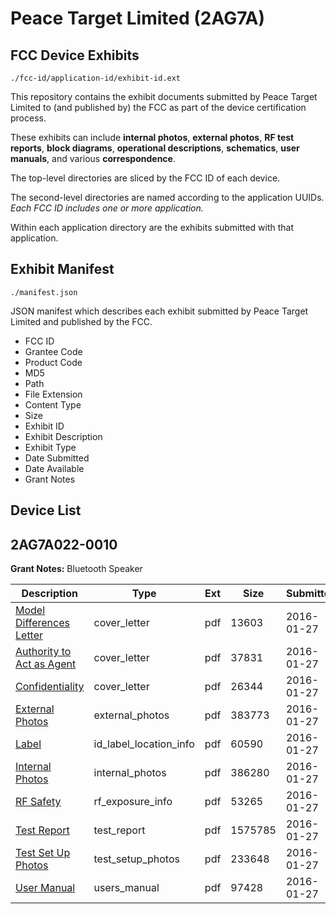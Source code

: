 # Peace Target Limited (2AG7A)
## FCC Device Exhibits

```
./fcc-id/application-id/exhibit-id.ext
```

This repository contains the exhibit documents submitted by Peace Target Limited to (and published by) the FCC as part of the device certification process.

These exhibits can include **internal photos**, **external photos**, **RF test reports**, **block diagrams**, **operational descriptions**, **schematics**, **user manuals**, and various **correspondence**.

The top-level directories are sliced by the FCC ID of each device.

The second-level directories are named according to the application UUIDs. *Each FCC ID includes one or more application.*

Within each application directory are the exhibits submitted with that application. 

## Exhibit Manifest

```
./manifest.json
```

JSON manifest which describes each exhibit submitted by Peace Target Limited and published by the FCC.

- FCC ID
- Grantee Code
- Product Code
- MD5
- Path
- File Extension
- Content Type
- Size
- Exhibit ID
- Exhibit Description
- Exhibit Type
- Date Submitted
- Date Available
- Grant Notes

## Device List
## 2AG7A022-0010
**Grant Notes:** Bluetooth Speaker

| Description | Type | Ext | Size | Submitted | Available |
| ----------- | ---- | --- | ---- | --------- | --------- |
| [Model Differences Letter](2AG7A022-0010/9567d86cbe9850acf595e8af11b83fb9/2886514.pdf) | cover_letter | pdf | 13603 | 2016-01-27 | 2016-01-29 |
| [Authority to Act as Agent](2AG7A022-0010/9567d86cbe9850acf595e8af11b83fb9/2886515.pdf) | cover_letter | pdf | 37831 | 2016-01-27 | 2016-01-29 |
| [Confidentiality](2AG7A022-0010/9567d86cbe9850acf595e8af11b83fb9/2886516.pdf) | cover_letter | pdf | 26344 | 2016-01-27 | 2016-01-29 |
| [External Photos](2AG7A022-0010/9567d86cbe9850acf595e8af11b83fb9/2886517.pdf) | external_photos | pdf | 383773 | 2016-01-27 | 2016-01-29 |
| [Label](2AG7A022-0010/9567d86cbe9850acf595e8af11b83fb9/2886519.pdf) | id_label_location_info | pdf | 60590 | 2016-01-27 | 2016-01-29 |
| [Internal Photos](2AG7A022-0010/9567d86cbe9850acf595e8af11b83fb9/2886518.pdf) | internal_photos | pdf | 386280 | 2016-01-27 | 2016-01-29 |
| [RF Safety](2AG7A022-0010/9567d86cbe9850acf595e8af11b83fb9/2886524.pdf) | rf_exposure_info | pdf | 53265 | 2016-01-27 | 2016-01-29 |
| [Test Report](2AG7A022-0010/9567d86cbe9850acf595e8af11b83fb9/2886523.pdf) | test_report | pdf | 1575785 | 2016-01-27 | 2016-01-29 |
| [Test Set Up Photos](2AG7A022-0010/9567d86cbe9850acf595e8af11b83fb9/2886522.pdf) | test_setup_photos | pdf | 233648 | 2016-01-27 | 2016-01-29 |
| [User Manual](2AG7A022-0010/9567d86cbe9850acf595e8af11b83fb9/2886525.pdf) | users_manual | pdf | 97428 | 2016-01-27 | 2016-01-29 |

